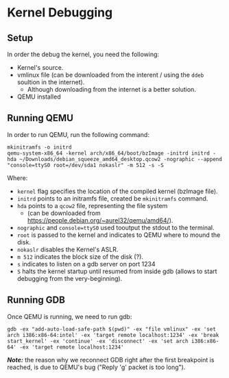 # Kernel Debugging

## Setup 

In order the debug the kernel, you need the following:
* Kernel's source.
* vmlinux file (can be downloaded from the interent / using the `ddeb` soultion in the internet).
  * Although downloading from the internet is a better solution.
* QEMU installed  

## Running QEMU

In order to run QEMU, run the following command:
```
mkinitramfs -o initrd
qemu-system-x86_64 -kernel arch/x86_64/boot/bzImage -initrd initrd -hda ~/Downloads/debian_squeeze_amd64_desktop.qcow2 -nographic --append "console=ttyS0 root=/dev/sda1 nokaslr" -m 512 -s -S
```

Where:
* `kernel` flag specifies the location of the compiled kernel (bzImage file).
* `initrd` points to an initramfs file, created be `mkinitramfs` command.
* `hda` points to a `qcow2` file, representing the file system 
  * (can be downloaded from https://people.debian.org/~aurel32/qemu/amd64/).
* `nographic` and `console=ttyS0` used tooutput the stdout to the terminal.
* `root` is passed to the kernel and indicates to QEMU where to mound the disk.
* `nokaslr` disables the Kernel's ASLR.
* `m 512` indicates the block size of the disk (?).
* `s` indicates to listen on a gdb server on port 1234
* `S` halts the kernel startup until resumed from inside gdb (allows to start debugging from the very-beginning).  

## Running GDB

Once QEMU is running, we need to run gdb:
```
gdb -ex "add-auto-load-safe-path $(pwd)" -ex "file vmlinux" -ex 'set arch i386:x86-64:intel' -ex 'target remote localhost:1234' -ex 'break start_kernel' -ex 'continue' -ex 'disconnect' -ex 'set arch i386:x86-64' -ex 'target remote localhost:1234'
```

___Note:___ the reason why we reconnect GDB right after the first breakpoint is reached, is due to QEMU's bug ("Reply 'g' packet is too long").
